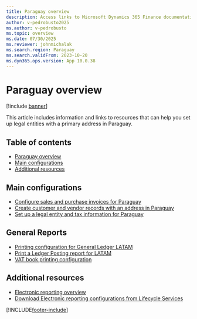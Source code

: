 ```yaml
---
title: Paraguay overview
description: Access links to Microsoft Dynamics 365 Finance documentation resources for Paraguay directing to resources about legal entites, invoices, and records. 
author: v-pedrobusto2025
ms.author: v-pedrobusto
ms.topic: overview
ms.date: 07/30/2025
ms.reviewer: johnmichalak
ms.search.region: Paraguay
ms.search.validFrom: 2023-10-20
ms.dyn365.ops.version: App 10.0.38
---
```


# Paraguay overview

[!include [banner](../../includes/banner.md)]

This article includes information and links to resources that can help you set up legal entities with a primary address in Paraguay.

## Table of contents
- [Paraguay overview](#paraguay-overview)
- [Main configurations](#main-configurations)
- [Additional resources](#additional-resources)


## Main configurations
- [Configure sales and purchase invoices for Paraguay](ltm-configure-invoices-paraguay.md)
- [Create customer and vendor records with an address in Paraguay](ltm-create-customer-vendor-paraguay.md)
- [Set up a legal entity and tax information for Paraguay](ltm-set-up-legal-entity-tax-paraguay.md)
 
## General Reports

- [Printing configuration for General Ledger LATAM](ltm-general-ledger.md)
- [Print a Ledger Posting report for LATAM](ltm-ledger-posting-report.md)
- [VAT book printing configuration](ltm-vat-book.md)


## Additional resources

- [Electronic reporting overview](../../../fin-ops-core/dev-itpro/analytics/general-electronic-reporting.md)
- [Download Electronic reporting configurations from Lifecycle Services](../../../fin-ops-core/dev-itpro/analytics/download-electronic-reporting-configuration-lcs.md)

[!INCLUDE[footer-include](../../../includes/footer-banner.md)]
